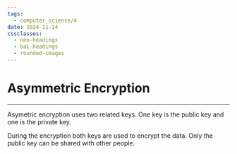 ```yaml
---
tags:
  - computer_science/4
date: 2024-11-14
cssclasses:
  - neo-headings
  - bai-headings
  - rounded-images
---
```

# Asymmetric Encryption
***
Asymetric encryption uses two related keys. One key is the public key and one is the private key.

During the encryption both keys are used to encrypt the data. Only the public key can be shared with other people.